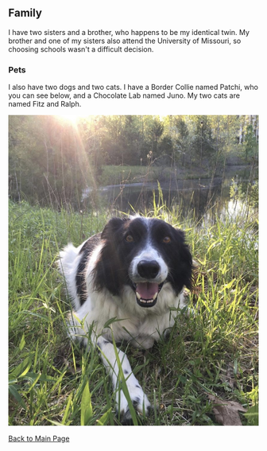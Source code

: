 ## Family

I have two sisters and a brother, who happens to be my identical twin. My brother and one of my sisters also attend the University of Missouri, so choosing schools wasn't a difficult decision.

### Pets

I also have two dogs and two cats. I have a Border Collie named Patchi, who you can see below, and a Chocolate Lab named Juno. My two cats are named Fitz and Ralph.

![Patchi](IMG_0653.jpg)

[Back to Main Page](README.md)

